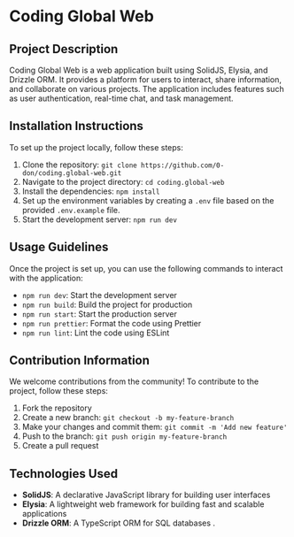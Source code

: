 # Coding Global Web

## Project Description
Coding Global Web is a web application built using SolidJS, Elysia, and Drizzle ORM. It provides a platform for users to interact, share information, and collaborate on various projects. The application includes features such as user authentication, real-time chat, and task management.

## Installation Instructions
To set up the project locally, follow these steps:
1. Clone the repository: `git clone https://github.com/0-don/coding.global-web.git`
2. Navigate to the project directory: `cd coding.global-web`
3. Install the dependencies: `npm install`
4. Set up the environment variables by creating a `.env` file based on the provided `.env.example` file.
5. Start the development server: `npm run dev`

## Usage Guidelines
Once the project is set up, you can use the following commands to interact with the application:
- `npm run dev`: Start the development server
- `npm run build`: Build the project for production
- `npm run start`: Start the production server
- `npm run prettier`: Format the code using Prettier
- `npm run lint`: Lint the code using ESLint

## Contribution Information
We welcome contributions from the community! To contribute to the project, follow these steps:
1. Fork the repository
2. Create a new branch: `git checkout -b my-feature-branch`
3. Make your changes and commit them: `git commit -m 'Add new feature'`
4. Push to the branch: `git push origin my-feature-branch`
5. Create a pull request

## Technologies Used
- **SolidJS**: A declarative JavaScript library for building user interfaces
- **Elysia**: A lightweight web framework for building fast and scalable applications
- **Drizzle ORM**: A TypeScript ORM for SQL databases
.